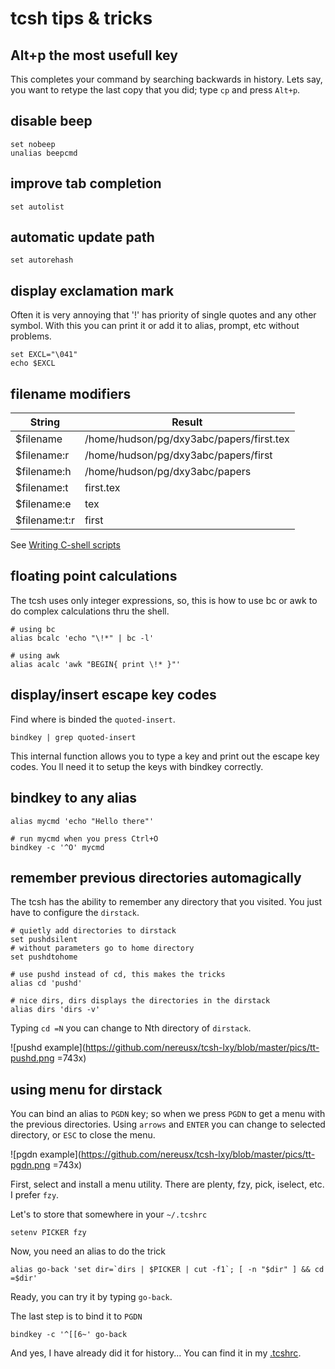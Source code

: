 # tcsh tips & tricks

## Alt+p the most usefull key

This completes your command by searching backwards in history. Lets say, you want to retype the last copy that you did; type `cp` and press `Alt+p`.

## disable beep

```
set nobeep
unalias beepcmd
```

## improve tab completion
```
set autolist
```

## automatic update path
```
set autorehash
```

## display exclamation mark
Often it is very annoying that '!' has priority of single quotes and any other symbol. With this you can print it or add it to alias, prompt, etc without problems.

```
set EXCL="\041"
echo $EXCL
```
## filename modifiers

| String        | Result                                   |
|---------------|------------------------------------------|
| $filename     | /home/hudson/pg/dxy3abc/papers/first.tex |
| $filename:r   | /home/hudson/pg/dxy3abc/papers/first     |
| $filename:h   | /home/hudson/pg/dxy3abc/papers           |
| $filename:t   | first.tex                                |
| $filename:e   | tex                                      |
| $filename:t:r | first                                    |

See [Writing C-shell scripts](https://www.dur.ac.uk/resources/its/info/guides/3Cshells.pdf)

## floating point calculations
The tcsh uses only integer expressions, so, this is how to use bc or awk to do complex calculations thru the shell.

```
# using bc
alias bcalc 'echo "\!*" | bc -l'

# using awk
alias acalc 'awk "BEGIN{ print \!* }"'
```

## display/insert escape key codes

Find where is binded the `quoted-insert`.
```
bindkey | grep quoted-insert
```
This internal function allows you to type a key and print out the escape key codes. You ll need it to setup the keys with bindkey correctly.

## bindkey to any alias

```
alias mycmd 'echo "Hello there"'

# run mycmd when you press Ctrl+O
bindkey -c '^O' mycmd
```

## remember previous directories automagically

The tcsh has the ability to remember any directory that you visited.
You just have to configure the `dirstack`.

```
# quietly add directories to dirstack
set pushdsilent
# without parameters go to home directory
set pushdtohome

# use pushd instead of cd, this makes the tricks
alias cd 'pushd'

# nice dirs, dirs displays the directories in the dirstack
alias dirs 'dirs -v'
```

Typing `cd =N` you can change to Nth directory of `dirstack`.

![pushd example](https://github.com/nereusx/tcsh-lxy/blob/master/pics/tt-pushd.png =743x)


## using menu for dirstack

You can bind an alias to `PGDN` key; so when we press `PGDN` to get a menu with the previous directories. Using `arrows` and `ENTER` you can change to selected directory, or `ESC` to close the menu.

![pgdn example](https://github.com/nereusx/tcsh-lxy/blob/master/pics/tt-pgdn.png =743x)

First, select and install a menu utility. There are plenty, fzy, pick, iselect, etc. I prefer `fzy`.

Let's to store that somewhere in your `~/.tcshrc`
```
setenv PICKER fzy
```
Now, you need an alias to do the trick
```
alias go-back 'set dir=`dirs | $PICKER | cut -f1`; [ -n "$dir" ] && cd =$dir'
```
Ready, you can try it by typing `go-back`.

The last step is to bind it to `PGDN`
```
bindkey -c '^[[6~' go-back
```


And yes, I have already did it for history... You can find it in my [.tcshrc](https://github.com/nereusx/dotfiles/blob/master/.tcshrc).

